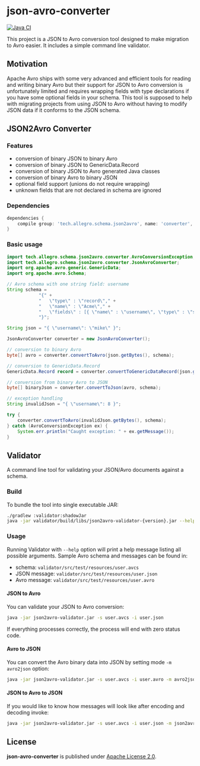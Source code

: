 # json-avro-converter

[![Java CI](https://github.com/airbytehq/json-avro-converter/actions/workflows/java_ci.yaml/badge.svg)](https://github.com/airbytehq/json-avro-converter/actions/workflows/java_ci.yaml)

This project is a JSON to Avro conversion tool designed to make migration to Avro easier. It includes a simple command line validator.

## Motivation

Apache Avro ships with some very advanced and efficient tools for reading and writing binary Avro but their support 
for JSON to Avro conversion is unfortunately limited and requires wrapping fields with type declarations if you have
some optional fields in your schema. This tool is supposed to help with migrating projects from using JSON to Avro without
having to modify JSON data if it conforms to the JSON schema.

## JSON2Avro Converter

### Features

* conversion of binary JSON to binary Avro
* conversion of binary JSON to GenericData.Record
* conversion of binary JSON to Avro generated Java classes
* conversion of binary Avro to binary JSON
* optional field support (unions do not require wrapping)
* unknown fields that are not declared in schema are ignored

### Dependencies

```groovy
dependencies {
    compile group: 'tech.allegro.schema.json2avro', name: 'converter', version: '0.2.10'
}
```

### Basic usage

```java
import tech.allegro.schema.json2avro.converter.AvroConversionException;
import tech.allegro.schema.json2avro.converter.JsonAvroConverter;
import org.apache.avro.generic.GenericData;
import org.apache.avro.Schema;

// Avro schema with one string field: username
String schema =
            "{" +
            "   \"type\" : \"record\"," +
            "   \"name\" : \"Acme\"," +
            "   \"fields\" : [{ \"name\" : \"username\", \"type\" : \"string\" }]" +
            "}";

String json = "{ \"username\": \"mike\" }";

JsonAvroConverter converter = new JsonAvroConverter();

// conversion to binary Avro
byte[] avro = converter.convertToAvro(json.getBytes(), schema);

// conversion to GenericData.Record
GenericData.Record record = converter.convertToGenericDataRecord(json.getBytes(), new Schema.Parser().parse(schema));

// conversion from binary Avro to JSON
byte[] binaryJson = converter.convertToJson(avro, schema);

// exception handling
String invalidJson = "{ \"username\": 8 }";    

try {
    converter.convertToAvro(invalidJson.getBytes(), schema);    
} catch (AvroConversionException ex) {
    System.err.println("Caught exception: " + ex.getMessage());
}
```

## Validator

A command line tool for validating your JSON/Avro documents against a schema.

### Build

To bundle the tool into single executable JAR:

```bash
./gradlew :validator:shadowJar
java -jar validator/build/libs/json2avro-validator-{version}.jar --help
```

### Usage

Running Validator with `--help` option will print a help message listing all possible arguments.
Sample Avro schema and messages can be found in:

* schema: `validator/src/test/resources/user.avcs`
* JSON message: `validator/src/test/resources/user.json`
* Avro message: `validator/src/test/resources/user.avro`

#### JSON to Avro

You can validate your JSON to Avro conversion:
 
```bash
java -jar json2avro-validator.jar -s user.avcs -i user.json
```

If everything processes correctly, the process will end with zero status code.
 
#### Avro to JSON
 
You can convert the Avro binary data into JSON by setting mode ``-m avro2json`` option:
 
```bash
java -jar json2avro-validator.jar -s user.avcs -i user.avro -m avro2json
```

#### JSON to Avro to JSON

If you would like to know how messages will look like after encoding and decoding invoke:

```bash
java -jar json2avro-validator.jar -s user.avcs -i user.json -m json2avro2json
```

## License

**json-avro-converter** is published under [Apache License 2.0](http://www.apache.org/licenses/LICENSE-2.0).
